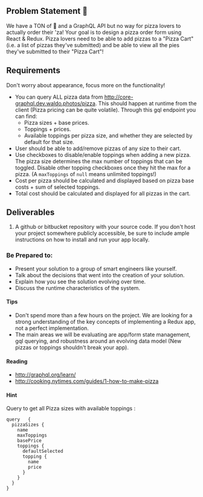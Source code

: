 ## Problem Statement :pizza:
We have a TON of :pizza: and a GraphQL API but no way for pizza lovers to actually order their 'za! Your goal is to design a pizza order form using React & Redux.  Pizza lovers need to be able to add pizzas to a "Pizza Cart" (i.e. a list of pizzas they've submitted) and be able to view all the pies they've submitted to their "Pizza Cart"!

## Requirements
Don't worry about appearance, focus more on the functionality!
- You can query ALL pizza data from http://core-graphql.dev.waldo.photos/pizza. This should happen at runtime from the client (Pizza pricing can be quite volatile). Through this gql endpoint you can find:
  - Pizza sizes + base prices.
  - Toppings + prices.
  - Available toppings per pizza size, and whether they are selected by default for that size.
- User should be able to add/remove pizzas of any size to their cart.
- Use checkboxes to disable/enable toppings when adding a new pizza.  The pizza size determines the max number of toppings that can be toggled. Disable other topping checkboxes once they hit the max for a pizza. (A `maxToppings` of `null` means unlimited toppings!)
- Cost per pizza should be calculated and displayed based on pizza base costs + sum of selected toppings.
- Total cost should be calculated and displayed for all pizzas in the cart.

## Deliverables
1. A github or bitbucket repository with your source code. If you don't host your project somewhere publicly accessible, be sure to include ample instructions on how to install and run your app locally.

### Be Prepared to:
- Present your solution to a group of smart engineers like yourself.
- Talk about the decisions that went into the creation of your solution.
- Explain how you see the solution evolving over time.
- Discuss the runtime characteristics of the system.

#### Tips
- Don't spend more than a few hours on the project. We are looking for a strong understanding of the key concepts of implementing a Redux app, not a perfect implementation.
- The main areas we will be evaluating are app/form state management, gql querying, and robustness around an evolving data model (New pizzas or toppings shouldn't break your app).

#### Reading
- http://graphql.org/learn/
- http://cooking.nytimes.com/guides/1-how-to-make-pizza


#### Hint
Query to get all Pizza sizes with available toppings :
```
query	{
  pizzaSizes {
    name
    maxToppings
    basePrice
    toppings {
      defaultSelected
      topping {
        name
        price
      }
    }
  }
}
```